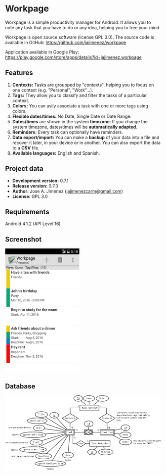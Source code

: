 Workpage
========
Workpage is a simple productivity manager for Android. It allows you to note any task that you have to do or any idea, helping you to free your mind.

Workpage is open source software (license GPL 3.0). The source code is available in GitHub:
https://github.com/jajimenez/workpage

Application available in Google Play:
https://play.google.com/store/apps/details?id=jajimenez.workpage

Features
--------
1. **Contexts:** Tasks are groupped by "contexts", helping you to focus on one context (e.g. "Personal", "Work"...).
2. **Tags:** They allow you to classify and filter the tasks of a particular context.
3. **Colors:** You can asily associate a task with one or more tags using colors.
4. **Flexible dates/times:** No Date, Single Date or Date Range.
5. **Dates/times** are shown in the system **timezone**: If you change the system timezone, dates/times will be **automatically adapted**.
6. **Reminders:** Every task can optionally have reminders.
7. **Data export/import:** You can make a **backup** of your data into a file and recover it later, in your device or in another. You can also export the data to a **CSV** file.
8. **Available languages:** English and Spanish.

Project data
------------
* **Development version:** 0.7.1
* **Release version:** 0.7.0
* **Author:** Jose A. Jimenez (jajimenezcarm@gmail.com)
* **License:** GPL 3.0

Requirements
------------
Android 4.1.2 (API Level 16)

Screenshot
----------
![Screenshot](media/readme_screenshot.png)

Database
--------
![Screenshot](doc/database.png)
